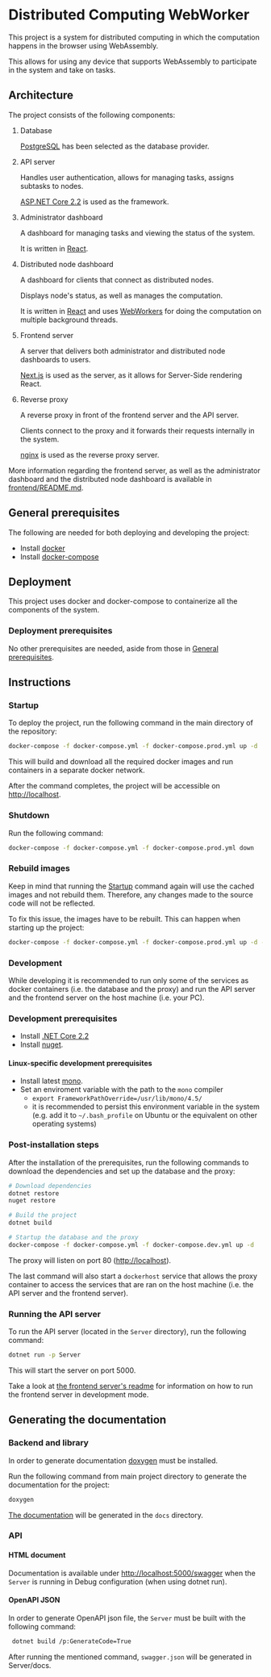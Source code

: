 # Distributed Computing WebWorker

This project is a system for distributed computing in which the computation happens in the browser
using WebAssembly.

This allows for using any device that supports WebAssembly to participate in the system and take on
tasks.

## Architecture

The project consists of the following components:

1. Database

   [PostgreSQL](https://www.postgresql.org/) has been selected as the database provider.

2. API server

   Handles user authentication, allows for managing tasks, assigns subtasks to nodes.

   [ASP.NET Core 2.2](https://docs.microsoft.com/en-us/aspnet/core/?view=aspnetcore-2.2) is used as
   the framework.

3. Administrator dashboard

   A dashboard for managing tasks and viewing the status of the system.

   It is written in [React](https://reactjs.org/).

4. Distributed node dashboard

   A dashboard for clients that connect as distributed nodes.

   Displays node's status, as well as manages the computation.

   It is written in [React](https://reactjs.org/) and uses
   [WebWorkers](https://en.wikipedia.org/wiki/Web_worker) for doing the computation on multiple
   background threads.

5. Frontend server

   A server that delivers both administrator and distributed node dashboards to users.

   [Next.js](https://github.com/zeit/next.js/) is used as the server, as it allows for Server-Side
   rendering React.

6. Reverse proxy

   A reverse proxy in front of the frontend server and the API server.

   Clients connect to the proxy and it forwards their requests internally in the system.

   [nginx](https://www.nginx.com/) is used as the reverse proxy server.

More information regarding the frontend server, as well as the administrator dashboard and the
distributed node dashboard is available in [frontend/README.md](frontend/README.md).

## General prerequisites

The following are needed for both deploying and developing the project:

- Install [docker](https://www.docker.com/get-started)
- Install [docker-compose](https://docs.docker.com/compose/install/)

## Deployment

This project uses docker and docker-compose to containerize all the components of the system.

### Deployment prerequisites

No other prerequisites are needed, aside from those in [General prerequisites](#general-prerequisites).

## Instructions

### Startup

To deploy the project, run the following command in the main directory of the repository:

```sh
docker-compose -f docker-compose.yml -f docker-compose.prod.yml up -d
```

This will build and download all the required docker images and run containers in a separate docker
network.

After the command completes, the project will be accessible on [http://localhost](http://localhost).

### Shutdown

Run the following command:

```sh
docker-compose -f docker-compose.yml -f docker-compose.prod.yml down
```

### Rebuild images

Keep in mind that running the [Startup](#startup) command again will use the cached images and not
rebuild them. Therefore, any changes made to the source code will not be reflected.

To fix this issue, the images have to be rebuilt. This can happen when starting up the project:

```sh
docker-compose -f docker-compose.yml -f docker-compose.prod.yml up -d --build
```

### Development

While developing it is recommended to run only some of the services as docker containers (i.e. the
database and the proxy) and run the API server and the frontend server on the host machine (i.e.
your PC).

### Development prerequisites

- Install [.NET Core 2.2](https://www.microsoft.com/net/download/dotnet-core/2.2)
- Install [nuget](https://docs.microsoft.com/en-us/nuget/install-nuget-client-tools).

#### Linux-specific development prerequisites

- Install latest [mono](https://www.mono-project.com/docs/getting-started/install/).
- Set an enviroment variable with the path to the `mono` compiler
  - `export FrameworkPathOverride=/usr/lib/mono/4.5/`
  - it is recommended to persist this environment variable in the system (e.g. add it to
    `~/.bash_profile` on Ubuntu or the equivalent on other operating systems)

### Post-installation steps

After the installation of the prerequisites, run the following commands to download the dependencies
and set up the database and the proxy:

```sh
# Download dependencies
dotnet restore
nuget restore

# Build the project
dotnet build

# Startup the database and the proxy
docker-compose -f docker-compose.yml -f docker-compose.dev.yml up -d
```

The proxy will listen on port 80 ([http://localhost](http://localhost)).

The last command will also start a `dockerhost` service that allows the proxy container to access
the services that are ran on the host machine (i.e. the API server and the frontend server).

### Running the API server

To run the API server (located in the `Server` directory), run the following command:

```sh
dotnet run -p Server
```

This will start the server on port 5000.

Take a look at [the frontend server's readme](frontend/README.md) for information on how to run the
frontend server in development mode.

## Generating the documentation

### Backend and library

In order to generate documentation [doxygen](http://www.doxygen.nl/download.html) must be installed.

Run the following command from main project directory to generate the documentation for the project:

```sh
doxygen
```

[The documentation](docs/index.html) will be generated in the `docs` directory.

### API

#### HTML document

Documentation is available under [http://localhost:5000/swagger](http://localhost:5000/swagger)
when the `Server` is running in Debug configuration (when using dotnet run).

#### OpenAPI JSON

In order to generate OpenAPI json file, the `Server` must be built with the following command:

```sh
 dotnet build /p:GenerateCode=True
```

After running the mentioned command, `swagger.json` will be generated in Server/docs.
